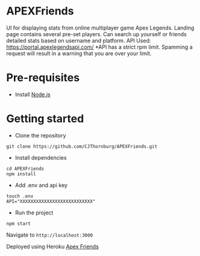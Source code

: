 # APEXFriends
UI for displaying stats from online multiplayer game Apex Legends. Landing page contains several pre-set players. 
Can search up yourself or friends detailed stats based on username and platform. 
API Used: https://portal.apexlegendsapi.com/
*API has a strict rpm limit. Spamming a request will result in a warning that you are over your limit.

# Pre-requisites
- Install [Node.js](https://nodejs.org/en/)


# Getting started
- Clone the repository
```
git clone https://github.com/CJThornburg/APEXFriends.git
```
- Install dependencies
```
cd APEXFriends
npm install
```


- Add .env and api key
```
touch .env
API="XXXXXXXXXXXXXXXXXXXXXXXXXXX"
```

- Run the project
```
npm start
```
  Navigate to `http://localhost:3000`


Deployed using Heroku
[Apex Friends](https://apex-friends.herokuapp.com/)



